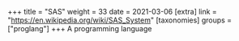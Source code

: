 +++
title = "SAS"
weight = 33
date = 2021-03-06
[extra]
link = "https://en.wikipedia.org/wiki/SAS_System"
[taxonomies]
groups = ["proglang"]
+++
A programming language

